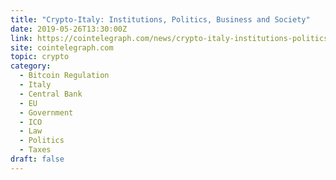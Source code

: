 ```yaml
---
title: "Crypto-Italy: Institutions, Politics, Business and Society"
date: 2019-05-26T13:30:00Z
link: https://cointelegraph.com/news/crypto-italy-institutions-politics-business-and-society?utm_medium=RSS&utm_source=hune
site: cointelegraph.com
topic: crypto
category:
  - Bitcoin Regulation
  - Italy
  - Central Bank
  - EU
  - Government
  - ICO
  - Law
  - Politics
  - Taxes
draft: false
---
```

